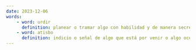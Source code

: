 ```yaml
---
date: 2023-12-06
words:
    - word: urdir
      definition: planear o tramar algo con habilidad y de manera secreta.
    - word: atisbo
      definition: indicio o señal de algo que está por venir o algo oculto.
---
```

